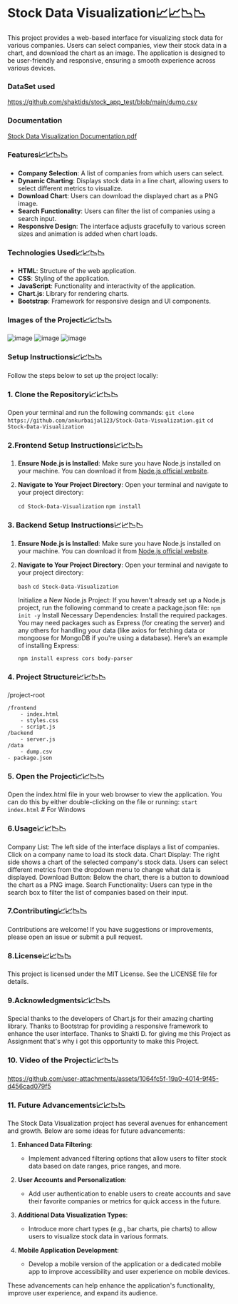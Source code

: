 # Stock Data Visualization📈📈📉📉
This project provides a web-based interface for visualizing stock data for various companies. Users can select companies, view their stock data in a chart, and download the chart as an image. The application is designed to be user-friendly and responsive, ensuring a smooth experience across various devices.

### DataSet used
https://github.com/shaktids/stock_app_test/blob/main/dump.csv

### Documentation
[Stock Data Visualization Documentation.pdf](https://github.com/user-attachments/files/17331368/Stock.Data.Visualization.Documentation.pdf)



### Features📈📈📉📉

- **Company Selection**: A list of companies from which users can select.
- **Dynamic Charting**: Displays stock data in a line chart, allowing users to select different metrics to visualize.
- **Download Chart**: Users can download the displayed chart as a PNG image.
- **Search Functionality**: Users can filter the list of companies using a search input.
- **Responsive Design**: The interface adjusts gracefully to various screen sizes and animation is added when chart loads.

### Technologies Used📈📈📉📉

- **HTML**: Structure of the web application.
- **CSS**: Styling of the application.
- **JavaScript**: Functionality and interactivity of the application.
- **Chart.js**: Library for rendering charts.
- **Bootstrap**: Framework for responsive design and UI components.

### Images of the Project📈📈📉📉
![image](https://github.com/user-attachments/assets/61594956-85c7-4541-a22d-bf5f4be53f52)
![image](https://github.com/user-attachments/assets/1c3dadf9-d583-461e-90c6-7eafaf0d8ec5)
![image](https://github.com/user-attachments/assets/a261f8a6-7f39-4a34-bd34-a96bb388532f)

### Setup Instructions📈📈📉📉

Follow the steps below to set up the project locally:

### 1. Clone the Repository📈📈📉📉
Open your terminal and run the following commands:
```git clone https://github.com/ankurbaijal123/Stock-Data-Visualization.git```
```cd Stock-Data-Visualization```

### 2.Frontend Setup Instructions📈📈📉📉

  1. **Ensure Node.js is Installed**:
     Make sure you have Node.js installed on your machine. You can download it from [Node.js official website](https://nodejs.org/).

  2. **Navigate to Your Project Directory**:
     Open your terminal and navigate to your project directory:

     ```cd Stock-Data-Visualization```
     ```npm install```

### 3. Backend Setup Instructions📈📈📉📉

  1. **Ensure Node.js is Installed**:
     Make sure you have Node.js installed on your machine. You can download it from [Node.js official website](https://nodejs.org/).

  2. **Navigate to Your Project Directory**:
     Open your terminal and navigate to your project directory:

     ```bash```
     ```cd Stock-Data-Visualization```
   
     Initialize a New Node.js Project: If you haven't already set up a Node.js project, run the following command to create a package.json file:
     ```npm init -y```
     Install Necessary Dependencies: Install the required packages. You may need packages such as Express (for creating the server) and any others for handling your data (like axios for fetching data or mongoose for MongoDB if you're using a database). Here’s an example of installing Express:
   
     ```npm install express cors body-parser```

### 4. Project Structure📈📈📉📉

/project-root

    /frontend
        - index.html
        - styles.css
        - script.js
    /backend
        - server.js
    /data
        - dump.csv
    - package.json

### 5. Open the Project📈📈📉📉
Open the index.html file in your web browser to view the application. You can do this by either double-clicking on the file or running:
```start index.html```  # For Windows

### 6.Usage📈📈📉📉
Company List: The left side of the interface displays a list of companies. Click on a company name to load its stock data.
Chart Display: The right side shows a chart of the selected company's stock data. Users can select different metrics from the dropdown menu to change what data is displayed.
Download Button: Below the chart, there is a button to download the chart as a PNG image.
Search Functionality: Users can type in the search box to filter the list of companies based on their input.

### 7.Contributing📈📈📉📉
Contributions are welcome! If you have suggestions or improvements, please open an issue or submit a pull request.

### 8.License📈📈📉📉
This project is licensed under the MIT License. See the LICENSE file for details.

### 9.Acknowledgments📈📈📉📉
Special thanks to the developers of Chart.js for their amazing charting library.
Thanks to Bootstrap for providing a responsive framework to enhance the user interface.
Thanks to Shakti D. for giving me this Project as Assignment that's why i got this opportunity to make this Project.

### 10. Video of the Project📈📈📉📉

https://github.com/user-attachments/assets/1064fc5f-19a0-4014-9f45-d456cad079f5


### 11. Future Advancements📈📈📉📉

The Stock Data Visualization project has several avenues for enhancement and growth. Below are some ideas for future advancements:

1. **Enhanced Data Filtering**:
   - Implement advanced filtering options that allow users to filter stock data based on date ranges, price ranges, and more.

2. **User Accounts and Personalization**:
   - Add user authentication to enable users to create accounts and save their favorite companies or metrics for quick access in the future.

3. **Additional Data Visualization Types**:
   - Introduce more chart types (e.g., bar charts, pie charts) to allow users to visualize stock data in various formats.

4. **Mobile Application Development**:
   - Develop a mobile version of the application or a dedicated mobile app to improve accessibility and user experience on mobile devices.

These advancements can help enhance the application's functionality, improve user experience, and expand its audience.



